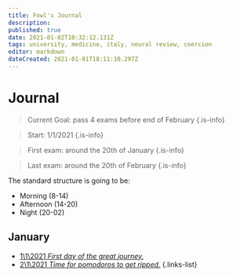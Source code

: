 ```yaml
---
title: Fowl's Journal
description: 
published: true
date: 2021-01-02T10:32:12.131Z
tags: university, medicine, italy, neural review, coercion
editor: markdown
dateCreated: 2021-01-01T18:11:10.297Z
---
```


# Journal

> Current Goal: pass 4 exams before end of February
{.is-info}

> Start: 1/1/2021
{.is-info}

> First exam: around the 20th of January
{.is-info}

> Last exam: around the 20th of February
{.is-info}

The standard structure is going to be:
- Morning (8-14)
- Afternoon (14-20)
- Night (20-02)

## January

- [<span style="color: black;" class="mdi mdi-message-arrow-right-outline mr-1"></span> 1\1\2021 *First day of the great journey.*](https://www.supermemo.wiki/en/blogs/fowls-journal/1-1-2021)
- [<span style="color: black;" class="mdi mdi-message-arrow-right-outline mr-1"></span> 2\1\2021 *Time for pomodoros to get ripped.*](https://www.supermemo.wiki/en/blogs/fowls-journal/2-1-20211)
{.links-list}
